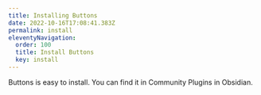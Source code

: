 ```yaml
---
title: Installing Buttons
date: 2022-10-16T17:08:41.383Z
permalink: install
eleventyNavigation:
  order: 100
  title: Install Buttons
  key: install
---
```


Buttons is easy to install. You can find it in Community Plugins in Obsidian.
